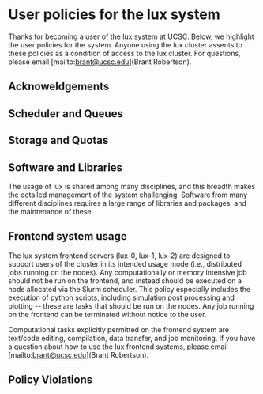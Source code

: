 # User policies for the lux system

Thanks for becoming a user of the lux system at UCSC. Below, we highlight the user policies for the system. Anyone using the lux cluster assents to these policies as a condition of access to the lux cluster. For questions, please email [mailto:brant@ucsc.edu](Brant Robertson).

## Acknoweldgements

## Scheduler and Queues

## Storage and Quotas

## Software and Libraries

The usage of lux is shared among many disciplines, and this breadth makes the detailed management of the system challenging. Software from many different disciplines requires a large range of libraries and packages, and the maintenance of these 

## Frontend system usage

The lux system frontend servers (lux-0, lux-1, lux-2) are designed to support users of the cluster in its intended usage mode (i.e., distributed jobs running on the nodes). Any computationally or memory intensive job should not be run on the frontend, and instead should be executed on a node allocated via the Slurm scheduler. This policy especially includes the execution of python scripts, including simulation post processing and plotting -- these are tasks that should be run on the nodes. Any job running on the frontend can be terminated without notice to the user.

Computational tasks explicitly permitted on the frontend system are text/code editing, compilation, data transfer, and job monitoring. If you have a question about how to use the lux frontend systems, please email [mailto:brant@ucsc.edu](Brant Robertson).

## Policy Violations
